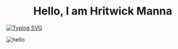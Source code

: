 <h1 align="center">Hello, I am Hritwick Manna</h1> 

[![Typing SVG](https://readme-typing-svg.demolab.com/?lines=First+line+of+text;Second+line+of+text)](https://git.io/typing-svg)

![hello](https://user-images.githubusercontent.com/69580700/201938205-cb5ddec3-5673-42ce-9a6c-d27dca6d230c.gif)
